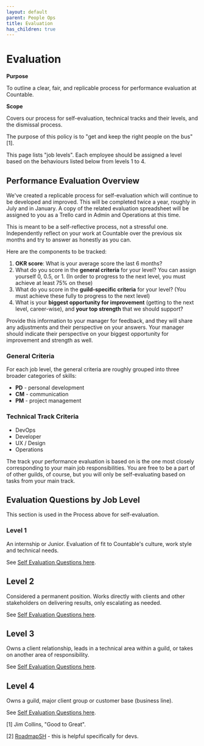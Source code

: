 ```yaml
---
layout: default
parent: People Ops
title: Evaluation
has_children: true
---
```


# Evaluation

**Purpose**

To outline a clear, fair, and replicable process for performance
evaluation at Countable.

**Scope**

Covers our process for self-evaluation, technical tracks and their
levels, and the dismissal process.

The purpose of this policy is to "get and keep the right people on the
bus" \[1\].

This page lists "job levels". Each employee should be assigned a level
based on the behaviours listed below from levels 1 to 4.

## Performance Evaluation Overview

We've created a replicable process for self-evaluation which will
continue to be developed and improved. This will be completed twice a
year, roughly in July and in January. A copy of the related evaluation
spreadsheet will be assigned to you as a Trello card in Admin and
Operations at this time.

This is meant to be a self-reflective process, not a stressful one.
Independently reflect on your work at Countable over the previous six
months and try to answer as honestly as you can.

Here are the components to be tracked:

1.  **OKR score**: What is your average score the last 6 months?
2.  What do you score in the **general criteria** for your level? You
    can assign yourself 0, 0.5, or 1. (In order to progress to the next
    level, you must achieve at least 75% on these)
3.  What do you score in the **guild-specific criteria** for your level?
    (You must achieve these fully to progress to the next level)
4.  What is your **biggest opportunity for improvement** (getting to the
    next level, career-wise), and **your top strength** that we should
    support?

Provide this information to your manager for feedback, and they will
share any adjustments and their perspective on your answers. Your
manager should indicate their perspective on your biggest opportunity
for improvement and strength as well.

### General Criteria

For each job level, the general criteria are roughly grouped into three
broader categories of skills:

  - **PD** - personal development
  - **CM** - communication
  - **PM** - project management

### Technical Track Criteria

  - DevOps
  - Developer
  - UX / Design
  - Operations

The track your performance evaluation is based on is the one most
closely corresponding to your main job responsibilities. You are free to
be a part of of other guilds, of course, but you will only be
self-evaluating based on tasks from your main track.

## Evaluation Questions by Job Level

This section is used in the Process above for self-evaluation.

### Level 1

An internship or Junior. Evaluation of fit to Countable's culture, work
style and technical needs.

See [Self Evaluation Questions here](../peopleops/evaluation/LEVEL_1_QUESTIONS/).

## Level 2

Considered a permanent position. Works directly with clients and other
stakeholders on delivering results, only escalating as needed.

See [Self Evaluation Questions here](../peopleops/evaluation/LEVEL_2_QUESTIONS/).

## Level 3

Owns a client relationship, leads in a technical area within a guild, or
takes on another area of responsibility.

See [Self Evaluation Questions here](../peopleops/evaluation/LEVEL_3_QUESTIONS/).

## Level 4

Owns a guild, major client group or customer base (business line).

See [Self Evaluation Questions here](../peopleops/evaluation/LEVEL_4_QUESTIONS/).

\[1\] Jim Collins, "Good to Great".

\[2\] [RoadmapSH](https://roadmap.sh/guides/levels-of-seniority) - this
is helpful specifically for devs.
